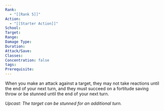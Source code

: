 ```yaml
---
Rank:
  - "[[Rank 5]]"
Action:
  - "[[Starter Action]]"
School: 
Target: 
Range: 
Damage Type: 
Duration: 
Attack/Save: 
Classes: 
Concentration: false
tags: 
Prerequisite:
---
```

When you make an attack against a target, they may not take reactions until the end of your next turn, and they must succeed on a fortitude saving throw or be stunned until the end of your next turn.

*Upcast: The target can be stunned for an additional turn.*